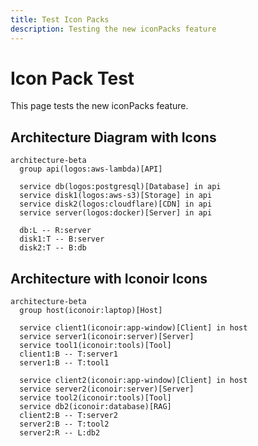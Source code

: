 ```yaml
---
title: Test Icon Packs
description: Testing the new iconPacks feature
---
```


# Icon Pack Test

This page tests the new iconPacks feature.

## Architecture Diagram with Icons

```mermaid
architecture-beta
  group api(logos:aws-lambda)[API]

  service db(logos:postgresql)[Database] in api
  service disk1(logos:aws-s3)[Storage] in api
  service disk2(logos:cloudflare)[CDN] in api
  service server(logos:docker)[Server] in api

  db:L -- R:server
  disk1:T -- B:server
  disk2:T -- B:db
```

## Architecture with Iconoir Icons

```mermaid
architecture-beta
  group host(iconoir:laptop)[Host]

  service client1(iconoir:app-window)[Client] in host
  service server1(iconoir:server)[Server]
  service tool1(iconoir:tools)[Tool]
  client1:B -- T:server1
  server1:B -- T:tool1
  
  service client2(iconoir:app-window)[Client] in host
  service server2(iconoir:server)[Server]
  service tool2(iconoir:tools)[Tool]
  service db2(iconoir:database)[RAG]
  client2:B -- T:server2
  server2:B -- T:tool2
  server2:R -- L:db2
```